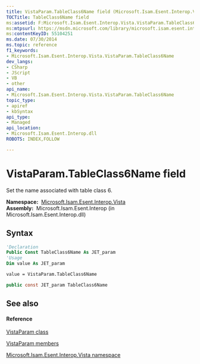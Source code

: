 ```yaml
---
title: VistaParam.TableClass6Name field (Microsoft.Isam.Esent.Interop.Vista)
TOCTitle: TableClass6Name field
ms:assetid: F:Microsoft.Isam.Esent.Interop.Vista.VistaParam.TableClass6Name
ms:mtpsurl: https://msdn.microsoft.com/library/microsoft.isam.esent.interop.vista.vistaparam.tableclass6name(v=EXCHG.10)
ms:contentKeyID: 55104251
ms.date: 07/30/2014
ms.topic: reference
f1_keywords:
- Microsoft.Isam.Esent.Interop.Vista.VistaParam.TableClass6Name
dev_langs:
- CSharp
- JScript
- VB
- other
api_name: 
- Microsoft.Isam.Esent.Interop.Vista.VistaParam.TableClass6Name
topic_type: 
- apiref
- kbSyntax
api_type: 
- Managed
api_location: 
- Microsoft.Isam.Esent.Interop.dll
ROBOTS: INDEX,FOLLOW

---
```


# VistaParam.TableClass6Name field

Set the name associated with table class 6.

**Namespace:**  [Microsoft.Isam.Esent.Interop.Vista](./microsoft.isam.esent.interop.vista-namespace.md)  
**Assembly:**  Microsoft.Isam.Esent.Interop (in Microsoft.Isam.Esent.Interop.dll)

## Syntax

``` vb
'Declaration
Public Const TableClass6Name As JET_param
'Usage
Dim value As JET_param

value = VistaParam.TableClass6Name
```

``` csharp
public const JET_param TableClass6Name
```

## See also

#### Reference

[VistaParam class](./vistaparam-class.md)

[VistaParam members](./vistaparam-members.md)

[Microsoft.Isam.Esent.Interop.Vista namespace](./microsoft.isam.esent.interop.vista-namespace.md)